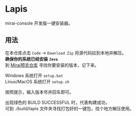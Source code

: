 # Lapis

mirai-console 开发版一键安装器。

## 用法

在本仓库点击 `Code` -> `Download Zip` 将源代码拉到本地并解压。  
**确保你的系统已经安装 `Java`**  
到 [Mirai预览仓库](https://repo.mirai.mamoe.net/snapshots/net/mamoe/mirai-core) 寻找你要安装的版本，记下来。

Windows 系统打开 `setup.bat`  
Linux/MacOS 系统打开 `setup.sh`

按照提示，输入版本号并回车即可。

出现绿色的 BUILD SUCCESSFUL 时，代表构建成功，  
可到 ./build/lapis 文件夹寻找打包好的一键包，找个地方解压使用。
